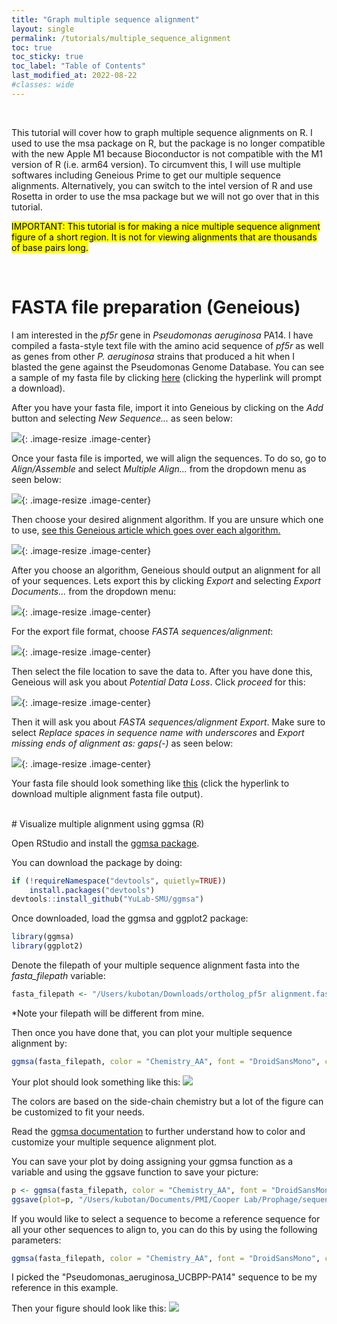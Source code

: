 ```yaml
---
title: "Graph multiple sequence alignment"
layout: single
permalink: /tutorials/multiple_sequence_alignment
toc: true
toc_sticky: true
toc_label: "Table of Contents"
last_modified_at: 2022-08-22
#classes: wide
---
```


<br>

This tutorial will cover how to graph multiple sequence alignments on R. I used to use the msa package on R, but the package is no longer compatible with the new Apple M1 because Bioconductor is not compatible with the M1 version of R (i.e. arm64 version). To circumvent this, I will use multiple softwares including Geneious Prime to get our multiple sequence alignments. Alternatively, you can switch to the intel version of R and use Rosetta in order to use the msa package but we will not go over that in this tutorial.

<mark>IMPORTANT: This tutorial is for making a nice multiple sequence alignment figure of a short region. It is not for viewing alignments that are thousands of base pairs long.</mark>

<br>

# FASTA file preparation (Geneious)

I am interested in the *pf5r* gene in *Pseudomonas aeruginosa* PA14. I have compiled a fasta-style text file with the amino acid sequence of *pf5r* as well as genes from other *P. aeruginosa* strains that produced a hit when I blasted the gene against the Pseudomonas Genome Database. You can see a sample of my fasta file by clicking [here]("/sample_data/ortholog_pf5r.fasta" ) (clicking the hyperlink will prompt a download).

After you have your fasta file, import it into Geneious by clicking on the *Add* button and selecting *New Sequence...* as seen below: 

![](/images/geneious_add.png){: .image-resize .image-center}

Once your fasta file is imported, we will align the sequences. To do so, go to *Align/Assemble* and select *Multiple Align...* from the dropdown menu as seen below:

![](/images/geneious_multiple_align.png.png){: .image-resize .image-center}

Then choose your desired alignment algorithm. If you are unsure which one to use, [see this Geneious article which goes over each algorithm.](https://help.geneious.com/hc/en-us/articles/360044627712-Which-multiple-alignment-algorithm-should-I-use-)

![](/images/geneious_alignment.png){: .image-resize .image-center}

After you choose an algorithm, Geneious should output an alignment for all of your sequences. Lets export this by clicking *Export* and selecting *Export Documents...* from the dropdown menu:

![](/images/geneious_export.png){: .image-resize .image-center}

For the export file format, choose *FASTA sequences/alignment*:

![](/images/geneious_export_format.png){: .image-resize .image-center}

Then select the file location to save the data to. After you have done this, Geneious will ask you about *Potential Data Loss*. Click *proceed* for this:

![](/images/geneious_data_loss.png){: .image-resize .image-center}

Then it will ask you about *FASTA sequences/alignment Export*. Make sure to select *Replace spaces in sequence name with underscores* and *Export missing ends of alignment as: gaps(-)* as seen below:

![](/images/geneious_alignment_fasta_export.png){: .image-resize .image-center}

Your fasta file should look something like [this](../sample_data/ortholog_pf5r_alignment.fasta) (click the hyperlink to download multiple alignment fasta file output).

<br>
# Visualize multiple alignment using ggmsa (R)

Open RStudio and install the [ggmsa package](http://yulab-smu.top/ggmsa/).

You can download the package by doing:
```R
if (!requireNamespace("devtools", quietly=TRUE))
    install.packages("devtools")
devtools::install_github("YuLab-SMU/ggmsa")
```

Once downloaded, load the ggmsa and ggplot2 package:
```R
library(ggmsa)
library(ggplot2)
```

Denote the filepath of your multiple sequence alignment fasta into the *fasta_filepath* variable:
```R
fasta_filepath <- "/Users/kubotan/Downloads/ortholog_pf5r alignment.fasta"
```
*Note your filepath will be different from mine.

Then once you have done that, you can plot your multiple sequence alignment by:
```R
ggmsa(fasta_filepath, color = "Chemistry_AA", font = "DroidSansMono", char_width = 0.5, seq_name = TRUE, show.legend = TRUE)
```

Your plot should look something like this:
![](/images/ortholog_pf5r_alignment.png)

The colors are based on the side-chain chemistry but a lot of the figure can be customized to fit your needs.

Read the [ggmsa documentation](http://yulab-smu.top/ggmsa/) to further understand how to color and customize your multiple sequence alignment plot.

You can save your plot by doing assigning your ggmsa function as a variable and using the ggsave function to save your picture:
```R
p <- ggmsa(fasta_filepath, color = "Chemistry_AA", font = "DroidSansMono", char_width = 0.5, seq_name = TRUE, show.legend = TRUE)
ggsave(plot=p, "/Users/kubotan/Documents/PMI/Cooper Lab/Prophage/sequences/data/pf repressor comparison/ortholog_pf5r_mutant_alignment.png", height = 7, width = 25, bg="white")
```

If you would like to select a sequence to become a reference sequence for all your other sequences to align to, you can do this by using the following parameters:
```R
ggmsa(fasta_filepath, color = "Chemistry_AA", font = "DroidSansMono", char_width = 0.5, seq_name = TRUE, ref = "Pseudomonas_aeruginosa_UCBPP-PA14", consensus_views = TRUE, disagreement = FALSE, use_dot = FALSE)
```

I picked the "Pseudomonas_aeruginosa_UCBPP-PA14" sequence to be my reference in this example.

Then your figure should look like this:
![](/images/ortholog_pf5r_alignment_consensus.png)